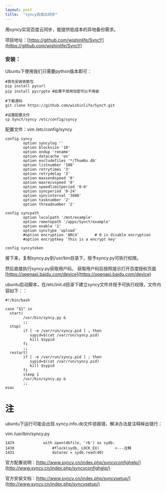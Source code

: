 ```yaml
---
layout: post
title:  "syncy百度云同步"
---
```


用syncy实现百度云同步，能提供低成本的异地备份需求。

项目地址：[https://github.com/wishinlife/SyncY](https://github.com/wishinlife/SyncY)

### 安装：

Ubuntu下使用我们只需要python版本即可：

	#首先安装依赖包
	pip install pycurl
	pip install pycrypto #如果不使用加密可以不用装

	#下载源码
	git clone https://github.com/wishinlife/SyncY.git
	
	#设置配置文件
	cp SyncY/syncy /etc/config/syncy

配置文件：vim /etc/config/syncy
	
	config syncy
	        option syncylog ''
	        option blocksize '10'
	        option ondup 'rename'
	        option datacache 'on'
	        option excludefiles '*/Thumbs.db'
	        option listnumber '100'
	        option retrytimes '3'
	        option retrydelay '3'
	        option maxsendspeed '0'
	        option maxrecvspeed '0'
	        option speedlimitperiod '0-0'
	        option syncperiod '0-24'
	        option syncinterval '3600'
	        option tasknumber '2'
	        option threadnumber '2'
	
	config syncpath
	        option localpath '/mnt/example'
	        option remotepath '/apps/SyncY/example'
	        option enable '1'
	        option synctype 'upload'
	        #option encryption 'ARC4'       # 0 is disable encryption
	        #option encryptkey 'This is a encrypt key'
	
	config syncytoken



接下来，复制syncy.py到/usr/bin目录下，授予syncy.py可执行权限。

然后直接执行syncy.py获取用户码， 获取用户码后按照提示打开百度授权页面[https://openapi.baidu.com/device](https://openapi.baidu.com/device)

ubuntu启动脚本，在/etc/init.d目录下建立syncy文件并授予可执行权限，文件内容如下：：

	#!/bin/bash
	
	case "$1" in
	  start)
	        /usr/bin/syncy.py &
	        ;;
	  stop)
	        if [ -e /var/run/syncy.pid ] ; then
	           sypid=$(cat /var/run/syncy.pid)
	           kill $sypid
	        fi
	        ;;
	  restart)
	        if [ -e /var/run/syncy.pid ] ; then
	           sypid=$(cat /var/run/syncy.pid)
	           kill $sypid
	        fi
	        sleep 1
	        /usr/bin/syncy.py &
	        ;;
	esac

# 注

ubuntu下运行可能会出现.syncy.info.db文件锁报错，解决办法是注释掉出错行：

vim /usr/bin/syncy.py

	1429             with open(dbfile, 'rb') as sydb:
	1430                 #flock(sydb, LOCK_EX)       <---注释
	1431                 datarec = sydb.read(40)




官方配置说明：[http://www.syncy.cn/index.php/syncyconfighelp/](http://www.syncy.cn/index.php/syncyconfighelp/)

官方安装文档：[http://www.syncy.cn/index.php/syncysetup/](http://www.syncy.cn/index.php/syncysetup/)

